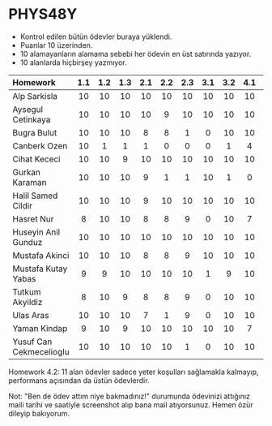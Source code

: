 # PHYS48Y

* Kontrol edilen bütün ödevler buraya yüklendi. 
* Puanlar 10 üzerinden.
* 10 alamayanların alamama sebebi her ödevin en üst satırında yazıyor.
* 10 alanlarda hiçbirşey yazmıyor.

| Homework                |1.1|1.2|1.3|2.1|2.2|2.3|3.1|3.2|4.1|4.2|
| :---------------------- |:-:|:-:|:-:|:-:|:-:|:-:|:-:|:-:|:-:|:-:|
| Alp Sarkisla            | 10| 10| 10| 10| 10| 10| 10| 10| 10| 10|
| Aysegul Cetinkaya       | 10| 10| 10| 10|  9| 10| 10| 10| 10| 10|
| Bugra Bulut             | 10| 10| 10|  8|  8|  1|  0| 10| 10| 11|
| Canberk Ozen            | 10|  1|  1|  1|  0|  0|  0|  1|  4|  0|
| Cihat Kececi            | 10| 10|  9| 10| 10| 10| 10| 10| 10|	10|
| Gurkan Karaman          | 10| 10| 10|  9|  1|  1| 10|  1|  0|  0|
| Halil Samed Cildir      | 10| 10| 10|  9| 10| 10| 10| 10| 10| 11|
| Hasret Nur              |  8| 10| 10|  8|  8|  9|  0| 10|  7|  0|
| Huseyin Anil Gunduz     | 10| 10| 10| 10| 10| 10| 10| 10| 10|	10|
| Mustafa Akinci          | 10| 10| 10|  8|  8|  9| 10| 10| 10|  0|
| Mustafa Kutay Yabas     |  9|  9| 10| 10| 10| 10|  1|  9| 10| 10|
| Tutkum Akyildiz         |  8| 10|  9|  8|  8|  9|  0| 10| 10|  0|
| Ulas Aras               | 10| 10| 10|  7|  1|  9|  0| 10| 10| 11|
| Yaman Kindap            |  9| 10|  9| 10| 10| 10| 10| 10|  7|  0|
| Yusuf Can Cekmecelioglu | 10| 10| 10| 10| 10|  1|  0| 10| 10|	11|

Homework 4.2: 11 alan ödevler sadece yeter koşulları sağlamakla kalmayıp, performans açısından da üstün ödevlerdir.

Not: "Ben de ödev attım niye bakmadınız!" durumunda ödevinizi attığınız maili tarihi ve saatiyle screenshot alıp bana mail atıyorsunuz. Hemen özür dileyip bakıyorum. 
